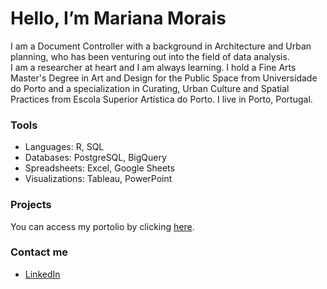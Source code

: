# Hello, I’m Mariana Morais
 
 I am a Document Controller with a background in Architecture and Urban planning, who has been venturing out into the field of data analysis.   
 I am a researcher at heart and I am always learning.
 I hold a Fine Arts Master's Degree in Art and Design for the Public Space from Universidade do Porto and a specialization in Curating, Urban Culture and Spatial Practices from Escola Superior Artística do Porto. 
 I live in Porto, Portugal.
 
### Tools
- Languages: R, SQL
- Databases: PostgreSQL, BigQuery
- Spreadsheets: Excel, Google Sheets
- Visualizations: Tableau, PowerPoint

### Projects
You can access my portolio by clicking [here]().

### Contact me
- [LinkedIn](www.linkedin.com/in/mariana-obmorais)


<!---
marianaobmorais/marianaobmorais is a ✨ special ✨ repository because its `README.md` (this file) appears on your GitHub profile.
You can click the Preview link to take a look at your changes.
--->
